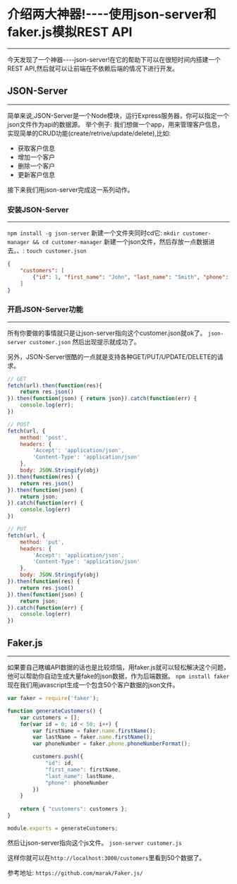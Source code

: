 # 介绍两大神器!----使用json-server和faker.js模拟REST API
***
今天发现了一个神器----json-server!在它的帮助下可以在很短时间内搭建一个REST API,然后就可以让前端在不依赖后端的情况下进行开发。

## JSON-Server
***
简单来说,JSON-Server是一个Node模块，运行Express服务器，你可以指定一个json文件作为api的数据源。
举个例子:
我们想做一个app，用来管理客户信息，实现简单的CRUD功能(create/retrive/update/delete),比如:
* 获取客户信息
* 增加一个客户
* 删除一个客户
* 更新客户信息

接下来我们用json-server完成这一系列动作。

### 安装JSON-Server
***
`npm install -g json-server`
新建一个文件夹同时cd它:
`mkdir customer-manager && cd customer-manager`
新建一个json文件，然后存放一点数据进去。、:
`touch customer.json`

```json
{
    "customers": [
        {"id": 1, "first_name": "John", "last_name": "Smith", "phone": "158118181" }
    ]
}
```

### 开启JSON-Server功能
***
所有你要做的事情就只是让json-server指向这个customer.json就ok了。
`json-server customer.json`
然后出现提示就成功了。

另外，JSON-Server很酷的一点就是支持各种GET/PUT/UPDATE/DELETE的请求。

```js
// GET
fetch(url).then(function(res){
    return res.json()
}).then(function(json) { return json}).catch(function(err) {
    console.log(err);
})

// POST
fetch(url, {
    method: 'post',
    headers: {
        'Accept': 'application/json',
        'Content-Type': 'application/json'
    },
    body: JSON.Stringify(obj)
}).then(function(res) {
    return res.json()
}).then(function(json) {
    return json;
}).catch(function(err) {
    console.log(err)
})

// PUT
fetch(url, {
    method: 'put',
    headers: {
        'Accept': 'application/json',
        'Content-Type': 'application/json'
    },
    body: JSON.Stringify(obj)
}).then(function(res) {
    return res.json()
}).then(function(json) {
    return json;
}).catch(function(err) {
    console.log(err)
})
```

## Faker.js
***
如果要自己瞎编API数据的话也是比较烦恼，用faker.js就可以轻松解决这个问题，他可以帮助你自动生成大量fake的json数据，作为后端数据。
`npm install faker`
现在我们用javascript生成一个包含50个客户数据的json文件。

```js
var faker = require('faker');

function generateCustomers() {
    var customers = [];
    for(var id = 0; id < 50; i++) {
        var firstName = faker.name.firstName();
        var lastName = faker.name.firstName();
        var phoneNumber = faker.phone.phoneNumberFormat();

        customers.push({
            "id": id,
            "first_name": firstName,
            "last_name": lastName,
            "phone": phoneNumber
        })
    }
    
    return { "customers": customers };
}

module.exports = generateCustomers;
```

然后让json-server指向这个js文件。
`json-server customer.js`

这样你就可以在`http://localhost:3000/customers`里看到50个数据了。

参考地址:
`https://github.com/marak/Faker.js/`